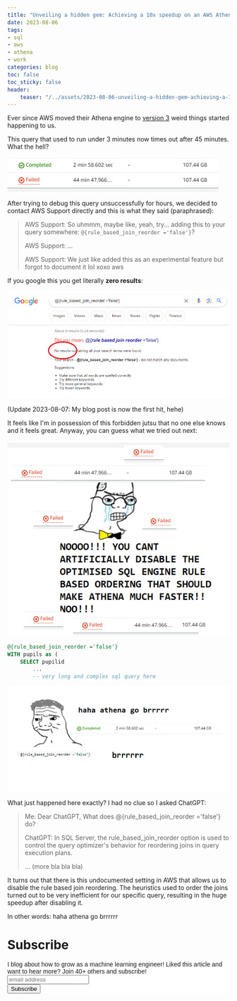 ```yaml
---
title: "Unveiling a hidden gem: Achieving a 10x speedup on an AWS Athena SQL query with ZERO results on Google"
date: 2023-08-06
tags:
- sql
- aws 
- athena
- work
categories: blog
toc: false
toc_sticky: false
header:
    teaser: "/../assets/2023-08-06-unveiling-a-hidden-gem-achieving-a-10x-speedup-on-an-aws-athena-sql-query-with-zero-results-on-google/2023-08-16-08-41-29.png"
---
```

<!-- ctrl + alt + v -->



Ever since AWS moved their Athena engine to [version 3](https://docs.aws.amazon.com/athena/latest/ug/engine-versions-reference-0003.html) weird things started happening to us. 

This query that used to run under 3 minutes now times out after 45 minutes. What the hell?

![](/../assets/2023-08-06-unveiling-a-hidden-gem-achieving-a-10x-speedup-on-an-aws-athena-sql-query-with-zero-results-on-google/2023-08-06-13-39-53.png)

After trying to debug this query unsuccessfully for hours, we decided to contact AWS Support directly and this is what they said (paraphrased):

> AWS Support: So uhmmm, maybe like, yeah, try... adding this to your query somewhere: `@{rule_based_join_reorder ='false'}`?
>
> AWS Support: ...
>
> AWS Support: We just like added this as an experimental feature but forgot to document it lol xoxo aws

If you google this you get literally **zero results**:

![](/../assets/2023-08-06-unveiling-a-hidden-gem-achieving-a-10x-speedup-on-an-aws-athena-sql-query-with-zero-results-on-google/2023-08-06-16-28-35.png)

(Update 2023-08-07: My blog post is now the first hit, hehe)

It feels like I'm in possession of this forbidden jutsu that no one else knows and it feels great. Anyway, you can guess what we tried out next:

![](/../assets/2023-08-06-unveiling-a-hidden-gem-achieving-a-10x-speedup-on-an-aws-athena-sql-query-with-zero-results-on-google/2023-08-06-16-17-58.png)

```sql
@{rule_based_join_reorder ='false'}
WITH pupils as (
    SELECT pupilid
        ...
        -- very long and complex sql query here
```

![](/../assets/2023-08-06-unveiling-a-hidden-gem-achieving-a-10x-speedup-on-an-aws-athena-sql-query-with-zero-results-on-google/2023-08-06-16-18-05.png)

What just happened here exactly? I had no clue so I asked ChatGPT:

> Me: Dear ChatGPT, What does @{rule_based_join_reorder ='false'} do?
>
> ChatGPT:  In SQL Server, the rule_based_join_reorder option is used to control the query optimizer's behavior for reordering joins in query execution plans. 
>
> ... (more bla bla bla)

It turns out that there is this undocumented setting in AWS that allows us to disable the rule based join reordering. The heuristics used to order the joins turned out to be very inefficient for our specific query, resulting in the huge speedup after disabling it.

In other words: haha athena go brrrrrr

# Subscribe
<!-- Begin Mailchimp Signup Form -->
<link href="//cdn-images.mailchimp.com/embedcode/horizontal-slim-10_7.css" rel="stylesheet" type="text/css">
<style type="text/css">
#mc_embed_signup{background:#fff; clear:left; font:14px Helvetica,Arial,sans-serif; width:100%;}
/* Add your own Mailchimp form style overrides in your site stylesheet or in this style block.
    We recommend moving this block and the preceding CSS link to the HEAD of your HTML file. */
</style>
<div id="mc_embed_signup">
<form action="https://gmail.us3.list-manage.com/subscribe/post?u=92fe86c389878585bc87837e8&amp;id=50543deff9" method="post" id="mc-embedded-subscribe-form" name="mc-embedded-subscribe-form" class="validate" target="_blank" novalidate>
    <div id="mc_embed_signup_scroll">
<label for="mce-EMAIL">I blog about how to grow as a machine learning engineer! Liked this article and want to hear more? Join 40+ others and subscribe!</label>
<input type="email" value="" name="EMAIL" class="email" id="mce-EMAIL" placeholder="email address" required>
    <!-- real people should not fill this in and expect good things - do not remove this or risk form bot signups-->
    <div style="position: absolute; left: -5000px;" aria-hidden="true"><input type="text" name="b_92fe86c389878585bc87837e8_50543deff9" tabindex="-1" value=""></div>
    <div class="clear"><input type="submit" value="Subscribe" name="subscribe" id="mc-embedded-subscribe" class="button"></div>
    </div>
</form>
</div>
<!--End mc_embed_signup-->
    
